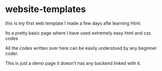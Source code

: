 # website-templates
this is my first web template I made a few days afte learning Html. 

Its a pretty basic page where I have used extremely easy html and css codes 

All the codes written over here can be easily understood by any beginner coder.

This is just a demo page it doesn't has any backend linked with it.
